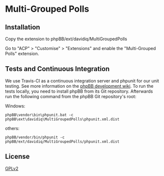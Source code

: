 # Multi-Grouped Polls

## Installation

Copy the extension to phpBB/ext/davidiq/MultiGroupedPolls

Go to "ACP" > "Customise" > "Extensions" and enable the "Multi-Grouped Polls" extension.

## Tests and Continuous Integration

We use Travis-CI as a continuous integration server and phpunit for our unit testing. See more information on the [phpBB development wiki](https://wiki.phpbb.com/Unit_Tests).
To run the tests locally, you need to install phpBB from its Git repository. Afterwards run the following command from the phpBB Git repository's root:

Windows:

    phpBB\vendor\bin\phpunit.bat -c phpBB\ext\davidiq\MultiGroupedPolls\phpunit.xml.dist

others:

    phpBB/vendor/bin/phpunit -c phpBB/ext/davidiq/MultiGroupedPolls/phpunit.xml.dist

## License

[GPLv2](license.txt)
